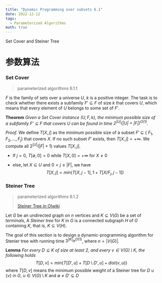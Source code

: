 ```yaml
---
title: "Dynamic Programming over subsets 6.1"
date: 2022-12-12
tags:	
  - Parameterized Algorithms
math: true
---
```


Set Cover and Steiner Tree

<!-- more -->

# 参数算法

### Set Cover 

> parameterized algorithms 6.1.1

$F$ is the family of sets over a universe $U$, $k$ is a positive integer. The task is to check whether there exists a subfamily $F' \subseteq F$ of size $k$ that covers $U$, which means that every element of $U$ belongs to some set of $F'$.

**Theorem** *Given a Set Cover instance $(U,F, k)$, the minimum possible size of a subfamily $F'\subseteq F$ that covers $U$ can be found in time $2^{|U|}(|U|+|F|)^{O(1)}$.*

*Proof.*  We define $T[X,j]$ as the minimum possible size of a subset $F'$ $\subseteq$ $\lbrace$ $F_{1},F_{2},...,F_{j}\rbrace$ that covers $X$. If no such subset $F'$ exists, then $T[X,j]=+\infty$. We compute all $2^{|U|}(|F|+1)$ values $T[X,j]$.

* If $j=0$, $T[\emptyset,0]=0$ while $T[X,0]=+\infty$ for $X\neq 0$

* else, let $X \subseteq U$ and $0\lt{j}\leq{|F|}$, we have
  $$
  T[X,j]=min(T[X,j-1],1+T[X/F_j,j-1])
  $$

### Steiner Tree

> parameterized algorithms 6.1.2
>
> [Steiner Tree in OIwiki](https://oi-wiki.org/graph/steiner-tree/)

Let $G$ be an undirected graph on  $n$ vertices and $K \subseteq V(G)$ be a set of *terminals*, A *Steiner tree* for $K$ in $G$ is a connected subgraph $H$ of $G$ containing $K$, that is, $K \subseteq V(H)$.

The goal of this section is to design a dynamic-programming algorithm for Stenier tree with running time $3^{|K|}n^{O(1)}$, where $n=|V(G)|$.

**Lemma**   *For every $D \subseteq K$ of size at least $2$, and every $v \in V(G)\setminus K$, the following holds*
$$
T[D,v]=min\lbrace {T[D',u]+T[D\setminus D',u]+dist(v,u)}  \rbrace
$$
 where $T[D,v]$ means the minimum possible weight of a Steiner tree for $D \cup \lbrace v \rbrace$ in $G$, $u\in V(G)\setminus K$ and $\emptyset$ $\neq$ $D' \subsetneq D$